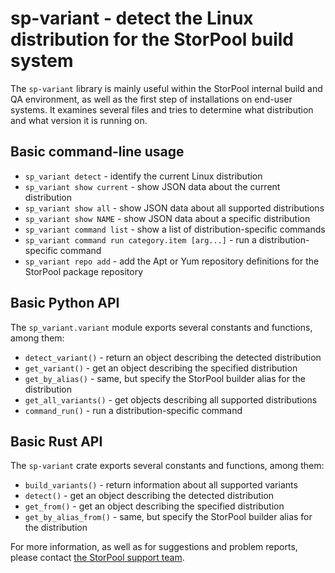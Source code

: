 <!--
SPDX-FileCopyrightText: 2021 - 2023  StorPool <support@storpool.com>
SPDX-License-Identifier: BSD-2-Clause
-->

# sp-variant - detect the Linux distribution for the StorPool build system

The `sp-variant` library is mainly useful within the StorPool internal
build and QA environment, as well as the first step of installations on
end-user systems. It examines several files and tries to determine what
distribution and what version it is running on.

## Basic command-line usage

- `sp_variant detect` - identify the current Linux distribution
- `sp_variant show current` - show JSON data about the current distribution
- `sp_variant show all` - show JSON data about all supported distributions
- `sp_variant show NAME` - show JSON data about a specific distribution
- `sp_variant command list` - show a list of distribution-specific commands
- `sp_variant command run category.item [arg...]` - run
  a distribution-specific command
- `sp_variant repo add` - add the Apt or Yum repository definitions for
  the StorPool package repository

## Basic Python API

The `sp_variant.variant` module exports several constants and functions,
among them:

- `detect_variant()` - return an object describing the detected distribution
- `get_variant()` - get an object describing the specified distribution
- `get_by_alias()` - same, but specify the StorPool builder alias for
  the distribution
- `get_all_variants()` - get objects describing all supported distributions
- `command_run()` - run a distribution-specific command

## Basic Rust API

The `sp-variant` crate exports several constants and functions, among them:

- `build_variants()` - return information about all supported variants
- `detect()` - get an object describing the detected distribution
- `get_from()` - get an object describing the specified distribution
- `get_by_alias_from()` - same, but specify the StorPool builder alias for
  the distribution

For more information, as well as for suggestions and problem reports, please
contact [the StorPool support team](mailto:support@storpool.com).
